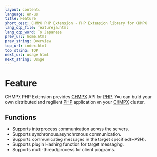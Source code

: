 ```yaml
---
layout: contents
language: en-us
title: Feature
short_desc: CHMPX PHP Extension - PHP Extension library for CHMPX
lang_opp_file: featureja.html
lang_opp_word: To Japanese
prev_url: home.html
prev_string: Overview
top_url: index.html
top_string: TOP
next_url: usage.html
next_string: Usage
---
```


# Feature
CHMPX PHP Extension provides [CHMPX](https://chmpx.antpick.ax/) API for [PHP](https://www.php.net/). You can build your own distributed and regilient [PHP](https://www.php.net/) application on your [CHMPX](https://chmpx.antpick.ax/) cluster.


## Functions
- Supports interprocess communication across the servers.
- Supports synchronous/asynchronous communication.
- Supports communicating messages in the target specified(HASH).
- Supports plugin Hashing function for target messaging.
- Supports multi-thread/process for client programs.
